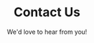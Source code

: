 ---
templateKey: 'contact-page'
title: Contact Us
subtitle: We'd love to hear from you!
meta_title: ACC | Contact
meta_description: >-
 Arlington Central Church contacts.
contacts:
  - email: tbennettgreen@gmail.com
    name: Tom Green
    title: Pastor
---